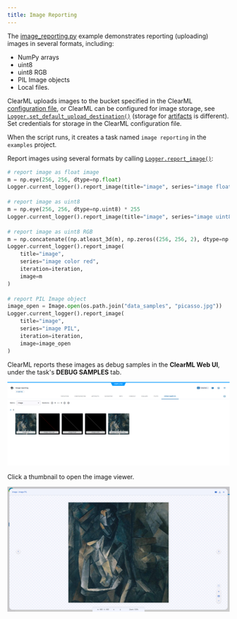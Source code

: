 ```yaml
---
title: Image Reporting
---
```


The [image_reporting.py](https://github.com/allegroai/clearml/blob/master/examples/reporting/image_reporting.py) example 
demonstrates reporting (uploading) images in several formats, including: 
* NumPy arrays
* uint8
* uint8 RGB
* PIL Image objects
* Local files. 

ClearML uploads images to the bucket specified in the ClearML [configuration file](../../configs/clearml_conf.md), 
or ClearML can be configured for image storage, see [`Logger.set_default_upload_destination()`](../../references/sdk/logger.md#set_default_upload_destination) 
(storage for [artifacts](../../clearml_sdk/task_sdk.md#setting-upload-destination) is different). Set credentials for 
storage in the ClearML configuration file.

When the script runs, it creates a task named `image reporting` in the `examples` project.

Report images using several formats by calling [`Logger.report_image()`](../../references/sdk/logger.md#report_image):

```python
# report image as float image
m = np.eye(256, 256, dtype=np.float)
Logger.current_logger().report_image(title="image", series="image float", iteration=iteration, image=m)
        
# report image as uint8
m = np.eye(256, 256, dtype=np.uint8) * 255
Logger.current_logger().report_image(title="image", series="image uint8", iteration=iteration, image=m)
        
# report image as uint8 RGB
m = np.concatenate((np.atleast_3d(m), np.zeros((256, 256, 2), dtype=np.uint8)), axis=2)
Logger.current_logger().report_image(
    title="image", 
    series="image color red", 
    iteration=iteration, 
    image=m
)
        
# report PIL Image object
image_open = Image.open(os.path.join("data_samples", "picasso.jpg"))
Logger.current_logger().report_image(
    title="image", 
    series="image PIL", 
    iteration=iteration, 
    image=image_open
)
```

ClearML reports these images as debug samples in the **ClearML Web UI**, under the task's
**DEBUG SAMPLES** tab. 

![Debug samples](../../img/examples_reporting_07.png)

Click a thumbnail to open the image viewer.

![Image viewer](../../img/examples_reporting_07a.png)